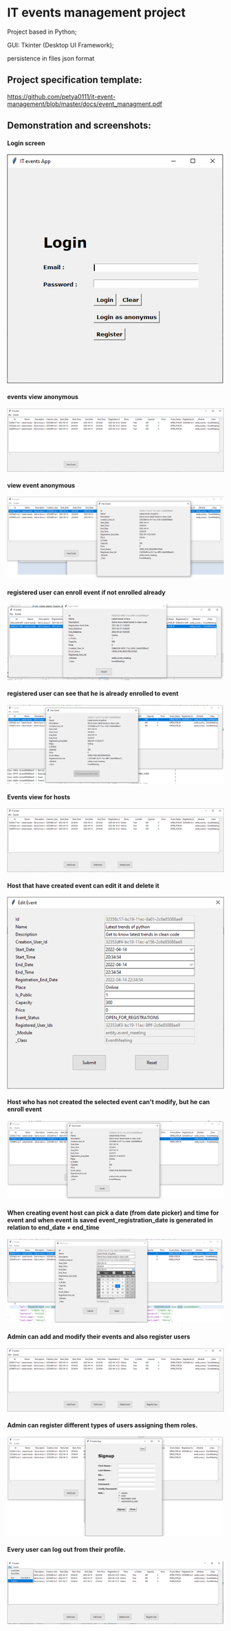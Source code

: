 # IT events management project
Project based in Python;

GUI: Tkinter (Desktop UI Framework);

persistence in files json format

## Project specification template: 
https://github.com/petya0111/it-event-management/blob/master/docs/event_managment.pdf

## Demonstration and screenshots:

#### Login screen
![login screen](https://raw.githubusercontent.com/petya0111/it-event-management/master/docs/screens/login_screen.png?raw=true)

#### events view anonymous
![events screen anonymus](https://raw.githubusercontent.com/petya0111/it-event-management/master/docs/screens/events_view_anonymus.png?raw=true)

#### view event anonymous
![view event anonymus](https://raw.githubusercontent.com/petya0111/it-event-management/master/docs/screens/view_event_anonymus.png?raw=true)

#### registered user can enroll event if not enrolled already
![registered user can enroll event if not enrolled already](https://raw.githubusercontent.com/petya0111/it-event-management/master/docs/screens/registered_user_can_enroll_event_if_not_enrlled_already.png?raw=true)

#### registered user can see that he is already enrolled to event
![already enrolled to event](https://raw.githubusercontent.com/petya0111/it-event-management/master/docs/screens/already_enrolled_to_event.png?raw=true)

#### Events view for hosts
![Events view for hosts](https://raw.githubusercontent.com/petya0111/it-event-management/master/docs/screens/host_event_view.png?raw=true)

#### Host that have created event can edit it and delete it
![Host that have created event can edit it ](https://raw.githubusercontent.com/petya0111/it-event-management/master/docs/screens/edit_event_host_view.png?raw=true)

#### Host who has not created the selected event can't modify, but he can enroll event
![Host who has not created the selected event can't modify but he can enroll](https://raw.githubusercontent.com/petya0111/it-event-management/master/docs/screens/host_not_created_event_can_enroll.png?raw=true)

#### When creating event host can pick a date (from date picker) and time for event and when event is saved event_registration_date is generated in relation to end_date + end_time
![pick a date (from date picker) and time for event](https://github.com/petya0111/it-event-management/blob/master/docs/screens/date_picker_add_edit_event_host_view.png?raw=true)

#### Admin can add and modify their events and also register users
![Admin can add and moddify their events and also register users](https://raw.githubusercontent.com/petya0111/it-event-management/master/docs/screens/admin_events_view.png?raw=true)

#### Admin can register different types of users assigning them roles.
![Admin can register different types f users assigning them roles.](https://raw.githubusercontent.com/petya0111/it-event-management/master/docs/screens/registration_view_from_admin.png?raw=true)

#### Every user can log out from their profile.
![Every user can logout from their profile.](https://raw.githubusercontent.com/petya0111/it-event-management/master/docs/screens/logout_user.png?raw=true)